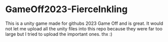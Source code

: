 # GameOff2023-FierceInkling
This is a unity game made for githubs 2023 Game Off and is great. It would not let me upload all the unity files into this repo because they were far too large but I tried to upload the important ones. thx :)
